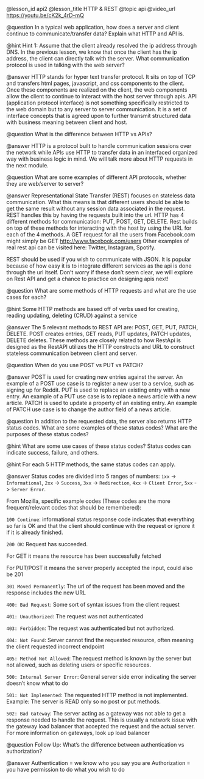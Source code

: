 @lesson_id
api2
@lesson_title
HTTP & REST
@topic
api
@video_url
https://youtu.be/cK2k_4rD-mQ

@question 
In a typical web application, how does a server and client continue to communicate/transfer data? Explain what HTTP and API is.

@hint
Hint 1:  Assume that the client already resolved the ip address through DNS. In the previous lesson, we know that once the client has the ip address, the client can directly talk with the server. What communication protocol is used in talking with the web server?

@answer
HTTP stands for hyper text transfer protocol. It sits on top of TCP and transfers html pages, javascript, and css components to the client. Once these components are realized on the client, the web components allow the client to continue to interact with the host server through apis. API (application protocol interface) is not something specifically restricted to the web domain but to any server to server communication. It is a set of interface concepts that is agreed upon to further transmit structured data with business meaning between client and host.

@question 
What is the difference between HTTP vs APIs?

@answer
HTTP is a protocol built to handle communication sessions over the network while APIs use HTTP to transfer data in an interfaced organized way with business logic in mind. We will talk more about HTTP requests in the next module.

@question 
What are some examples of different API protocols, whether they are web/server to server?

@answer
Representational State Transfer (REST) focuses on stateless data communication. What this means is that different users should be able to get the same result without any session data associated in the request. REST handles this by having the requests built into the url. HTTP has 4 different methods for communication: PUT, POST, GET, DELETE. Rest builds on top of these methods for interacting with the host by using the URL for each of the 4 methods. A GET request for all the users from Facebook.com might simply be GET http://www.facebook.com/users Other examples of real rest api can be visited here: Twitter, Instagram, Spotify.

REST should be used if you wish to communicate with JSON. It is popular because of how easy it is to integrate different services as the api is done through the url itself. Don’t worry if these don’t seem clear, we will explore on Rest API and get a chance to practice on designing apis next!

@question 
What are some methods of HTTP requests and what are the use cases for each? 

@hint
Some HTTP methods are based off of verbs used for creating, reading  updating, deleting (CRUD) against a service

@answer
The 5 relevant methods to REST API are: POST, GET, PUT, PATCH, DELETE. POST creates entries, GET reads, PUT updates, PATCH updates, DELETE deletes. These methods are closely related to how RestApi is designed as the  RestAPI utilizes the HTTP constructs and URL to construct stateless communication between client and server.

@question 
When do you use POST vs PUT vs PATCH?

@answer
POST is used for creating new entries against the server. An example of a POST use case is to register a new user to a service, such as signing up for Reddit.
PUT is used to replace an existing entry with a new entry. An example of a PUT use case is to replace a news article with a new article.
PATCH is used to update a property of an existing entry. An example of  PATCH use case is to change the author field of a news article.

@question
In addition to the requested data, the server also returns HTTP status codes. What are some examples of these status codes? What are the purposes of these status codes?

@hint
What are some use cases of these status codes? Status codes can indicate success, failure, and others.

@hint
For each 5 HTTP methods, the same status codes can apply.

@answer
Status codes are divided into 5 ranges of numbers: `1xx` -> `Informational`, `2xx` -> `Success`, `3xx` -> `Redirection`, `4xx` -> `Client Error`, `5xx` -> `Server Error`.

From Mozilla, specific example codes (These codes are the more frequent/relevant codes that should be remembered):

`100 Continue`: informational status response code indicates that everything so far is OK and that the client should continue with the request or ignore it if it is already finished.

`200 OK`: Request has succeeded.

For GET it means the resource has been successfully fetched

For PUT/POST it means the server properly accepted the input, could also be 201

`301 Moved Permanently`: The url of the request has been moved and the response includes the new URL

`400: Bad Request`: Some sort of syntax issues from the client request

`401: Unauthorized`: The request was not authenticated

`403: Forbidden`: The request was authenticated but not authorized.

`404: Not Found`: Server cannot find the requested resource, often meaning the client requested incorrect endpoint

`405: Method Not Allowed`: The request method is known by the server but not allowed, such as deleting users or specific resources.

`500: Internal Server Error`: General server side error indicating the server doesn’t know what to do

`501: Not Implemented`: The requested HTTP method is not implemented. Example: The server is READ only so no post or put methods.

`502: Bad Gateway`: The server acting as a gateway was not able to get a response needed to handle the request. This is usually a network issue with the gateway load balancer that accepted the request and the actual server.
For more information on gateways, look up load balancer

@question
Follow Up: What’s the difference between authentication vs authorization?

@answer
Authentication = we know who you say you are
Authorization = you have permission to do what you wish to do
